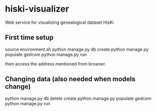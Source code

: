 # hiski-visualizer
Web service for visualizing genealogical dataset HisKi


First time setup
----------------

source environment.sh
python manage.py db create
python manage.py populate gedcom <gedcom-file>
python manage.py run

then access the address mentioned from browser.


Changing data (also needed when models change)
----------------------------------------------

python manage.py db delete create
python manage.py populate gedcom <gedcom-file>
python manage.py run
